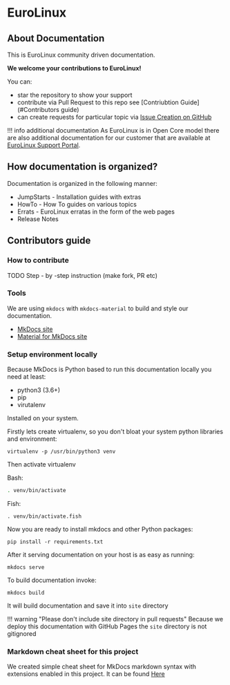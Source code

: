 # EuroLinux


## About Documentation
This is EuroLinux community driven documentation.

**We welcome your contributions to EuroLinux!**

You can:

- star the repository to show your support
- contribute via Pull Request to this repo see [Contriubtion Guide](#Contributors guide)
- can create requests for particular topic via [Issue Creation on
   GitHub](https://github.com/EuroLinux/eurolinux-open-docs/issues/new/choose)



!!! info additional documentation
    As EuroLinux is in Open Core model there are also additional documentation for our customer that are available at [EuroLinux Support Portal](https://support.euro-linux.com).

## How documentation is organized?

Documentation is organized in the following manner:

- JumpStarts - Installation guides with extras
- HowTo - How To guides on various topics
- Errats - EuroLinux erratas in the form of the web pages
- Release Notes 
 
## Contributors guide
### How to contribute
TODO
 Step - by -step instruction (make fork, PR etc)


### Tools
We are using `mkdocs` with `mkdocs-material` to build and style our
documentation.

- [MkDocs site](https://mkdocs.readthedocs.io/en/stable/)
- [Material for MkDocs site](https://squidfunk.github.io/mkdocs-material/)


### Setup environment locally

Because MkDocs is Python based to run this documentation locally you need at
least:

- python3 (3.6+)
- pip
- virutalenv

Installed on your system.


Firstly lets create virtualenv, so you don't bloat your system python
libraries and environment:
```
virtualenv -p /usr/bin/python3 venv
```

Then activate virtualenv

Bash:
```bash
. venv/bin/activate
```

Fish:
```fish
. venv/bin/activate.fish
```

Now you are ready to install mkdocs and other Python packages:
```
pip install -r requirements.txt
```

After it serving documentation on your host is as easy as running:
```
mkdocs serve
```

To build documentation invoke:
```
mkdocs build
```

It will build documentation and save it into `site` directory

!!! warning "Please don't include site directory in pull requests"
    Because we deploy this documentation with GitHub Pages the `site` directory
    is not gitignored


### Markdown cheat sheet for this project
We created simple cheat sheet for MkDocs markdown syntax with extensions
enabled in this project. It can be found
[Here](HowTo/documentation-markdown.md)
